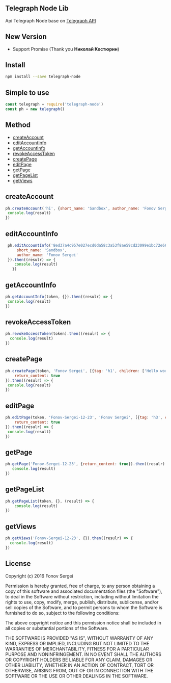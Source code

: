 ## Telegraph Node Lib
Api Telegraph Node base on [Telegraph API](http://telegra.ph/api)

## New Version
* Support Promise (Thank you **Николай Костюрин**) 

## Install
```bash
npm install --save telegraph-node
```
## Simple to use
```js
const telegraph = require('telegraph-node')
const ph = new telegraph()
```
## Method
- [createAccount](#createaccount)
- [editAccountInfo](#editaccountinfo)
- [getAccountInfo](#getaccountinfo)
- [revokeAccessToken](#revokeaccesstoken)
- [createPage](#createpage)
- [editPage](#editpage)
- [getPage](#getpage)
- [getPageList](#getpagelist)
- [getViews](#getviews)


## createAccount

```js
ph.createAccount('hi', {short_name: 'Sandbox', author_name: 'Fonov Sergei'}).then((resulr) => {
 console.log(result)
})
```

## editAccountInfo

```js
 ph.editAccountInfo('8ed37a4c957e027ecd0da58c3a53f8ae59cd23099e1bc72e664d8ad083b6', {
     short_name: 'Sandbox', 
     author_name: 'Fonov Sergei'
 }).then((resulr) => {
    console.log(result)
   })
```

## getAccountInfo

```js
ph.getAccountInfo(token, {}).then((resulr) => {
 console.log(result)
})
```

## revokeAccessToken

```js
ph.revokeAccessToken(token).then((resulr) => {
  console.log(result)
})
```

## createPage

```js
ph.createPage(token, 'Fonov Sergei', [{tag: 'h1', children: ['Hello world!']}], {
    return_content: true
}).then((resulr) => {
 console.log(result)
})
```

## editPage

```js
ph.editPage(token, 'Fonov-Sergei-12-23', 'Fonov Sergei', [{tag: 'h3', children: ['Hello world!']}], {
    return_content: true
}).then((resulr) => {
 console.log(result)
})
```

## getPage

```js
ph.getPage('Fonov-Sergei-12-23', {return_content: true}).then((resulr) => {
   console.log(result)
})
```

## getPageList

```js
ph.getPageList(token, {}, (result) => {
    console.log(result)
})
```

## getViews

```js
ph.getViews('Fonov-Sergei-12-23', {}).then((resulr) => {
  console.log(result)
})
```

## License

Copyright (c) 2016 Fonov Sergei

Permission is hereby granted, free of charge, to any person obtaining a copy of this software and associated documentation files (the "Software"), to deal in the Software without restriction, including without limitation the rights to use, copy, modify, merge, publish, distribute, sublicense, and/or sell copies of the Software, and to permit persons to whom the Software is furnished to do so, subject to the following conditions:

The above copyright notice and this permission notice shall be included in all copies or substantial portions of the Software.

THE SOFTWARE IS PROVIDED "AS IS", WITHOUT WARRANTY OF ANY KIND, EXPRESS OR IMPLIED, INCLUDING BUT NOT LIMITED TO THE WARRANTIES OF MERCHANTABILITY, FITNESS FOR A PARTICULAR PURPOSE AND NONINFRINGEMENT. IN NO EVENT SHALL THE AUTHORS OR COPYRIGHT HOLDERS BE LIABLE FOR ANY CLAIM, DAMAGES OR OTHER LIABILITY, WHETHER IN AN ACTION OF CONTRACT, TORT OR OTHERWISE, ARISING FROM, OUT OF OR IN CONNECTION WITH THE SOFTWARE OR THE USE OR OTHER DEALINGS IN THE SOFTWARE.
